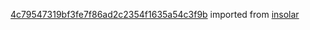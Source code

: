 [4c79547319bf3fe7f86ad2c2354f1635a54c3f9b](https://github.com/insolar/insolar/commit/4c79547319bf3fe7f86ad2c2354f1635a54c3f9b) imported from [insolar](https://github.com/insolar/insolar)

